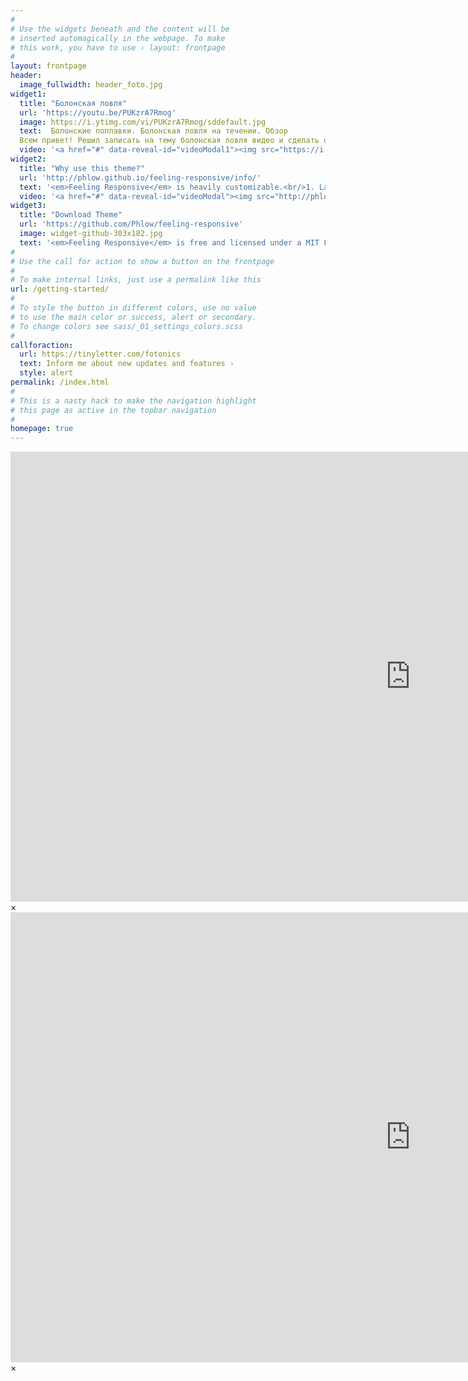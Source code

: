 ```yaml
---
#
# Use the widgets beneath and the content will be
# inserted automagically in the webpage. To make
# this work, you have to use › layout: frontpage
#
layout: frontpage
header:
  image_fullwidth: header_foto.jpg
widget1:
  title: "Болонская ловля"
  url: 'https://youtu.be/PUKzrA7Rmog'
  image: https://i.ytimg.com/vi/PUKzrA7Rmog/sddefault.jpg
  text:  Болонские поплавки. Болонская ловля на течении. Обзор
  Всем привет! Решил записать на тему болонская ловля видео и сделать обзор про болонские поплавки, какие есть в моем арсенале. Рыбалка на болонский поплавок очень добычливая, хотя для многих ловля на болонскую удочку это состояние души. болонская удочка как универсальная поплавочная удочка применяется не только на реке, но и на стояке.болонская оснастка является очень простой, монтаж которой вы можете посмотреть на канале anglergold.tv. ловля на поплавок является консервативным способом ловли. болонская ловля на течении как любая ловля на поплавочную удочку требует подготовки рыболова, о чем также я рассказываю на канале...'
  video: '<a href="#" data-reveal-id="videoModal1"><img src="https://i.ytimg.com/vi/PUKzrA7Rmog/sddefault.jpg" width="302" height="182" alt=""/></a>'
widget2:
  title: "Why use this theme?"
  url: 'http://phlow.github.io/feeling-responsive/info/'
  text: '<em>Feeling Responsive</em> is heavily customizable.<br/>1. Language-Support :)<br/>2. Optimized for speed and it&#39;s responsive.<br/>3. Built on <a href="http://foundation.zurb.com/">Foundation Framework</a>.<br/>4. Seven different Headers.<br/>5. Customizable navigation, footer,...'
  video: '<a href="#" data-reveal-id="videoModal"><img src="http://phlow.github.io/feeling-responsive/images/start-video-feeling-responsive-302x182.jpg" width="302" height="182" alt=""/></a>'
widget3:
  title: "Download Theme"
  url: 'https://github.com/Phlow/feeling-responsive'
  image: widget-github-303x182.jpg
  text: '<em>Feeling Responsive</em> is free and licensed under a MIT License. Make it your own and start building. Grab the <a href="https://github.com/Phlow/feeling-responsive/tree/bare-bones-version">Bare-Bones-Version</a> for a fresh start or learn how to use it with the <a href="https://github.com/Phlow/feeling-responsive/tree/gh-pages">education-version</a> with sample posts and images. Then tell me via Twitter <a href="http://twitter.com/phlow">@phlow</a>.'
#
# Use the call for action to show a button on the frontpage
#
# To make internal links, just use a permalink like this
url: /getting-started/
#
# To style the button in different colors, use no value
# to use the main color or success, alert or secondary.
# To change colors see sass/_01_settings_colors.scss
#
callforaction:
  url: https://tinyletter.com/fotonics
  text: Inform me about new updates and features ›
  style: alert
permalink: /index.html
#
# This is a nasty hack to make the navigation highlight
# this page as active in the topbar navigation
#
homepage: true
---
```


<div id="videoModal1" class="reveal-modal large" data-reveal="">
  <div class="flex-video widescreen vimeo" style="display: block;">
    <iframe width="1280" height="720" src="https://www.youtube.com/embed/PUKzrA7Rmog" frameborder="0" allowfullscreen></iframe>
  </div>
  <a class="close-reveal-modal">&#215;</a>
</div>
<div id="videoModal" class="reveal-modal large" data-reveal="">
  <div class="flex-video widescreen vimeo" style="display: block;">
    <iframe width="1280" height="720" src="https://www.youtube.com/embed/aHLPi4VObmo" frameborder="0" allowfullscreen></iframe>
  </div>
  <a class="close-reveal-modal">&#215;</a>
</div>